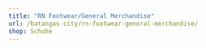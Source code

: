 ```yaml
---
title: "RN Footwear/General Merchandise"
url: /batangas-city/rn-footwear-general-merchandise/
shop: Schuhe
---
```

